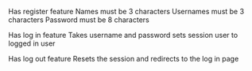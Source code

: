 Has register feature
	Names must be 3 characters
	Usernames must be 3 characters
	Password must be 8 characters

Has log in feature
	Takes username and password
	sets session user to logged in user

Has log out feature
	Resets the session and redirects to the log in page